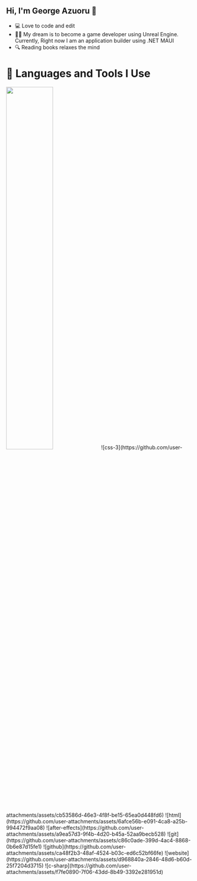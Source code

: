 ## Hi, I'm George Azuoru 👋

- 💻 Love to code and edit
- 💪🏽 My dream is to become a game developer using Unreal Engine. Currently, Right now I am an application builder using .NET MAUI
- 🔍 Reading books relaxes the mind

# 🤖 Languages and Tools I Use
<img src="https://github.com/user-attachments/assets/7249dfba-38dd-4f99-bdd0-7452c08fbeb5" width=50% height=50%>
![css-3](https://github.com/user-attachments/assets/cb53586d-46e3-4f8f-be15-65ea0d448fd6)
![html](https://github.com/user-attachments/assets/6afce56b-e091-4ca8-a25b-994472f9aa08)
![after-effects](https://github.com/user-attachments/assets/a9ea57d3-9f4b-4d20-b45a-52aa9becb528)
![git](https://github.com/user-attachments/assets/c86c0ade-399d-4ac4-8868-0b6e87d15fe1)
![github](https://github.com/user-attachments/assets/ca48f2b3-48af-4524-b03c-ed6c52bf66fe)
![website](https://github.com/user-attachments/assets/d968840a-2846-48d6-b60d-25f7204d3715)
![c-sharp](https://github.com/user-attachments/assets/f7fe0890-7f06-43dd-8b49-3392e281951d)
